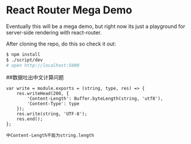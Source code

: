 React Router Mega Demo
======================

Eventually this will be a mega demo, but right now its just a playground
for server-side rendering with react-router.

After cloning the repo, do this so check it out:

```sh
$ npm install
$ ./script/dev
# open http://localhost:5000
```

##数据吐出中文计算问题

	var write = module.exports = (string, type, res) => {
		res.writeHead(200, {
			'Content-Length': Buffer.byteLength(string, 'utf8'),
			'Content-Type': type
		});
		res.write(string, 'UTF-8');
		res.end();
	};

	中Content-Length不能为string.length

